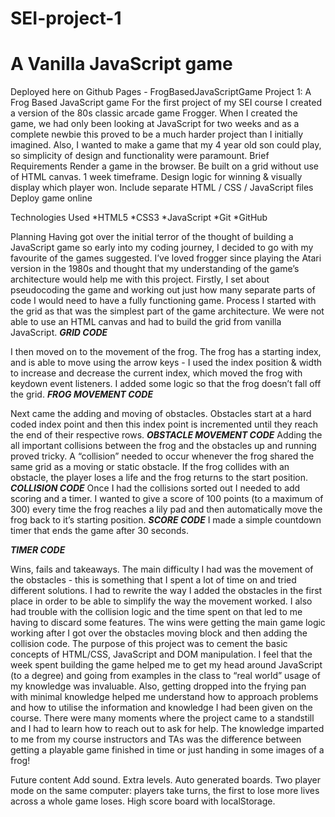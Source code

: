 # SEI-project-1

# A Vanilla JavaScript game
Deployed here on Github Pages - FrogBasedJavaScriptGame
Project 1: A Frog Based JavaScript game
For the first project of my SEI course I created a version of the 80s classic arcade game Frogger. When I created the game, we had only been looking at JavaScript for two weeks and as a complete newbie this proved to be a much harder project than I initially imagined. Also, I wanted to make a game that my 4 year old son could play, so simplicity of design and functionality were paramount. 
Brief
Requirements
Render a game in the browser.
Be built on a grid without use of HTML canvas.
1 week timeframe.
Design logic for winning & visually display which player won.
Include separate HTML / CSS / JavaScript files
Deploy game online

 
Technologies Used
*HTML5
*CSS3
*JavaScript
*Git
*GitHub
 
 
Planning
Having got over the initial terror of the thought of building a JavaScript game so early into my coding journey, I decided to go with my favourite of the games suggested. I’ve loved frogger since playing the Atari version in the 1980s and thought that my understanding of the game’s architecture would help me with this project. 
Firstly, I set about pseudocoding the game and working out just how many separate parts of code I would need to have a fully functioning game. 
Process
I started with the grid as that was the simplest part of the game architecture. We were not able to use an HTML canvas and had to build the grid from vanilla JavaScript.
***GRID CODE***
 
I then moved on to the movement of the frog. The frog has a starting index, and is able to move using the arrow keys - I used the index position & width to increase and decrease the current index, which moved the frog with keydown event listeners. I added some logic so that the frog doesn’t fall off the grid.
***FROG MOVEMENT CODE***
 
 
Next came the adding and moving of obstacles. Obstacles start at a hard coded index point and then this index point is incremented until they reach the end of their respective rows. 
***OBSTACLE MOVEMENT CODE***
Adding the all important collisions between the frog and the obstacles up and running proved tricky. A “collision” needed to occur whenever the frog shared the same grid as a moving or static obstacle. If the frog collides with an obstacle, the player loses a life and the frog returns to the start position.
***COLLISION CODE***
Once I had the collisions sorted out I needed to add scoring and a timer. I wanted to give a score of 100 points (to a maximum of 300) every time the frog reaches a lily pad and then automatically move the frog back to it’s starting position.
***SCORE CODE***
I made a simple countdown timer that ends the game after 30 seconds.

***TIMER CODE***

 
Wins, fails and takeaways.
The main difficulty I had was the movement of the obstacles - this is something that I spent a lot of time on and tried different solutions. I had to rewrite the way I added the obstacles in the first place in order to be able to simplify the way the movement worked. I also had trouble with the collision logic and the time spent on that led to me having to discard some features. 
The wins were getting the main game logic working after I got over the obstacles moving block and then adding the collision code.
The purpose of this project was to cement the basic concepts of HTML/CSS, JavaScript and DOM manipulation. I feel that the week spent building the game helped me to get my head around JavaScript (to a degree) and going from examples in the class to “real world” usage of my knowledge was invaluable.
Also, getting dropped into the frying pan with minimal knowledge helped me understand how to approach problems and how to utilise the information and knowledge I had been given on the course.
There were many moments where the project came to a standstill and I had to learn how to reach out to ask for help. The knowledge imparted to me from my course instructors and TAs was the difference between getting a playable game finished in time or just handing in some images of a frog!
 
Future content
Add sound.
Extra levels.
Auto generated boards.
Two player mode on the same computer: players take turns, the first to lose more lives across a whole game loses.
High score board with localStorage.
 
